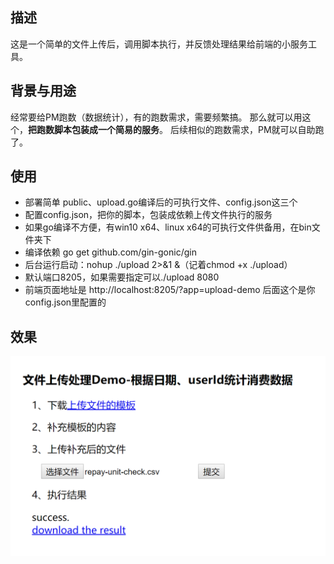 ## 描述
这是一个简单的文件上传后，调用脚本执行，并反馈处理结果给前端的小服务工具。

## 背景与用途
经常要给PM跑数（数据统计），有的跑数需求，需要频繁搞。
那么就可以用这个，**把跑数脚本包装成一个简易的服务**。
后续相似的跑数需求，PM就可以自助跑了。

## 使用
- 部署简单 public、upload.go编译后的可执行文件、config.json这三个
- 配置config.json，把你的脚本，包装成依赖上传文件执行的服务
- 如果go编译不方便，有win10 x64、linux x64的可执行文件供备用，在bin文件夹下
- 编译依赖 go get github.com/gin-gonic/gin
- 后台运行启动：nohup ./upload 2>&1 &（记着chmod +x ./upload）
- 默认端口8205，如果需要指定可以./upload 8080
- 前端页面地址是 http://localhost:8205/?app=upload-demo 后面这个是你config.json里配置的

## 效果
![效果图](./snapshot.png)